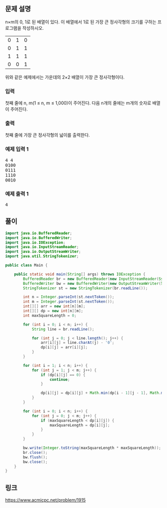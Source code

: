 <h2>문제 설명</h2>
<p>n&times;m의 0, 1로 된 배열이 있다. 이 배열에서 1로 된 가장 큰 정사각형의 크기를 구하는 프로그램을 작성하시오.</p>
<table class="table table-bordered" style="width: 16%">
	<tbody>
		<tr>
			<td style="width: 4%; text-align: center;">0</td>
			<td style="width: 4%; text-align: center;">1</td>
			<td style="width: 4%; text-align: center;">0</td>
			<td style="width: 4%; text-align: center;">0</td>
		</tr>
		<tr>
			<td style="text-align: center;">0</td>
			<td style="text-align: center;">1</td>
			<td style="text-align: center;">1</td>
			<td style="text-align: center;">1</td>
		</tr>
		<tr>
			<td style="text-align: center;">1</td>
			<td style="text-align: center;">1</td>
			<td style="text-align: center;">1</td>
			<td style="text-align: center;">0</td>
		</tr>
		<tr>
			<td style="text-align: center;">0</td>
			<td style="text-align: center;">0</td>
			<td style="text-align: center;">1</td>
			<td style="text-align: center;">0</td>
		</tr>
	</tbody>
</table>
<p>위와 같은 예제에서는 가운데의 2&times;2 배열이 가장 큰 정사각형이다.</p>	
<h3>입력</h3>
<p>첫째 줄에 n, m(1 &le; n, m &le; 1,000)이 주어진다. 다음 n개의 줄에는 m개의 숫자로 배열이 주어진다.</p>
<h3>출력</h3>
<p>첫째 줄에 가장 큰 정사각형의 넓이를 출력한다.</p>
<h3>예제 입력 1</h3>
<pre class="sampledata" id="sample-input-1">4 4
0100
0111
1110
0010
</pre>
<h3>예제 출력 1</h3>
<pre class="sampledata" id="sample-output-1">4
</pre>

## 풀이
``` java
import java.io.BufferedReader;
import java.io.BufferedWriter;
import java.io.IOException;
import java.io.InputStreamReader;
import java.io.OutputStreamWriter;
import java.util.StringTokenizer;

public class Main {

	public static void main(String[] args) throws IOException {
		BufferedReader br = new BufferedReader(new InputStreamReader(System.in));
		BufferedWriter bw = new BufferedWriter(new OutputStreamWriter(System.out));
		StringTokenizer st = new StringTokenizer(br.readLine());

		int n = Integer.parseInt(st.nextToken());
		int m = Integer.parseInt(st.nextToken());
		int[][] arr = new int[n][m];
		int[][] dp = new int[n][m];
		int maxSquareLength = 0;

		for (int i = 0; i < n; i++) {
			String line = br.readLine();

			for (int j = 0; j < line.length(); j++) {
				arr[i][j] = line.charAt(j) - '0';
				dp[i][j] = arr[i][j];
			}
		}

		for (int i = 1; i < n; i++) {
			for (int j = 1; j < m; j++) {
				if (dp[i][j] == 0) {
					continue;
				}

				dp[i][j] = dp[i][j] + Math.min(dp[i - 1][j - 1], Math.min(dp[i - 1][j], dp[i][j - 1]));
			}
		}

		for (int i = 0; i < n; i++) {
			for (int j = 0; j < m; j++) {
				if (maxSquareLength < dp[i][j]) {
					maxSquareLength = dp[i][j];
				}
			}
		}

		bw.write(Integer.toString(maxSquareLength * maxSquareLength));
		br.close();
		bw.flush();
		bw.close();
	}
}
```

## 링크
https://www.acmicpc.net/problem/1915
